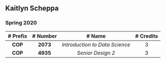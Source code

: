 ## Kaitlyn Scheppa
### Spring 2020 



|# Prefix    |# Number    |# Name      |# Credits   |
|:----------:|:----------:|:----------:|:----------:|
| **COP**    | **2073**   | _Introduction to Data Science_| 3 |
| **COP**    | **4935**   | _Senior Design 2_ | 3   | 

